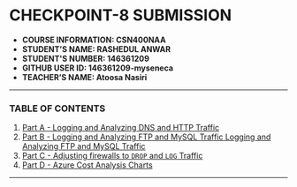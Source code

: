 # CHECKPOINT-8 SUBMISSION

- **COURSE INFORMATION: CSN400NAA**
- **STUDENT’S NAME: RASHEDUL ANWAR**
- **STUDENT'S NUMBER: 146361209**
- **GITHUB USER ID: 146361209-myseneca**
- **TEACHER’S NAME: Atoosa Nasiri**
---
### TABLE OF CONTENTS
1. [Part A - Logging and Analyzing DNS and HTTP Traffic](#Logging-and-Analyzing-DNS-and-HTTP-Traffic)
2. [Part B - Logging and Analyzing FTP and MySQL Traffic  Logging and Analyzing FTP and MySQL Traffic](#Logging-and-Analyzing-FTP-and-MySQL-Traffic)
3. [Part C - Adjusting firewalls to `DROP` and `LOG` Traffic ](#Adjusting-firewalls-to-`DROP`-and-`LOG`-Traffic)
4. [Part D - Azure Cost Analysis Charts](#Azure-Cost-Analysis-Charts)
---

